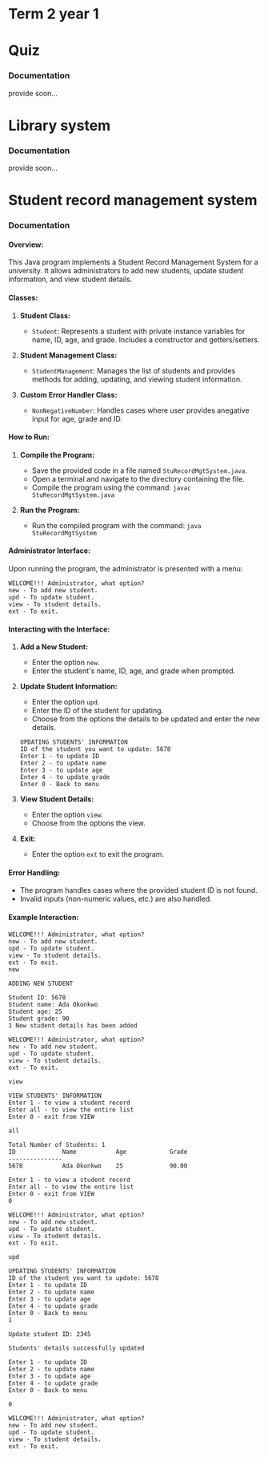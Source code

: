 # Term 2 year 1
# Quiz
### Documentation
provide soon...
# Library system
### Documentation
provide soon...

# Student record management system
### Documentation

#### Overview:

This Java program implements a Student Record Management System for a university. It allows administrators to add new students, update student information, and view student details.

#### Classes:

1. **Student Class:**
    - `Student`: Represents a student with private instance variables for name, ID, age, and grade. Includes a constructor and getters/setters.

2. **Student Management Class:**
    - `StudentManagement`: Manages the list of students and provides methods for adding, updating, and viewing student information.

3. **Custom Error Handler Class:**
    - `NonNegativeNumber`: Handles cases where user provides anegative input for age, grade and ID.


#### How to Run:

1. **Compile the Program:**
    - Save the provided code in a file named `StuRecordMgtSystem.java`.
    - Open a terminal and navigate to the directory containing the file.
    - Compile the program using the command: `javac StuRecordMgtSystem.java`

2. **Run the Program:**
    - Run the compiled program with the command: `java StuRecordMgtSystem`

#### Administrator Interface:

Upon running the program, the administrator is presented with a menu:

```
WELCOME!!! Administrator, what option?
new - To add new student. 
upd - To update student.  
view - To student details.
ext - To exit.
```

#### Interacting with the Interface:

1. **Add a New Student:**
    - Enter the option `new`.
    - Enter the student's name, ID, age, and grade when prompted.

2. **Update Student Information:**
    - Enter the option `upd`.
    - Enter the ID of the student for updating.
    - Choose from the options the details to be updated and enter the new details.

    ```
    UPDATING STUDENTS' INFORMATION
    ID of the student you want to update: 5678
    Enter 1 - to update ID   
    Enter 2 - to update name 
    Enter 3 - to update age  
    Enter 4 - to update grade
    Enter 0 - Back to menu   
    ```

3. **View Student Details:**
    - Enter the option `view`.
    - Choose from the options the view.

4. **Exit:**
    - Enter the option `ext` to exit the program.

#### Error Handling:

- The program handles cases where the provided student ID is not found.
- Invalid inputs (non-numeric values, etc.) are also handled.

#### Example Interaction:

```
WELCOME!!! Administrator, what option?
new - To add new student. 
upd - To update student.  
view - To student details.
ext - To exit.
new

ADDING NEW STUDENT

Student ID: 5678
Student name: Ada Okonkwo
Student age: 25
Student grade: 90
1 New student details has been added

WELCOME!!! Administrator, what option?      
new - To add new student.
upd - To update student.
view - To student details.
ext - To exit.

view

VIEW STUDENTS' INFORMATION
Enter 1 - to view a student record
Enter all - to view the entire list
Enter 0 - exit from VIEW

all  

Total Number of Students: 1
ID             Name           Age            Grade          
---------------
5678           Ada Okonkwo    25             90.00   

Enter 1 - to view a student record
Enter all - to view the entire list
Enter 0 - exit from VIEW
0

WELCOME!!! Administrator, what option?      
new - To add new student.
upd - To update student.
view - To student details.
ext - To exit.

upd

UPDATING STUDENTS' INFORMATION
ID of the student you want to update: 5678
Enter 1 - to update ID   
Enter 2 - to update name 
Enter 3 - to update age  
Enter 4 - to update grade
Enter 0 - Back to menu   
1

Update student ID: 2345 

Students' details successfully updated

Enter 1 - to update ID
Enter 2 - to update name
Enter 3 - to update age
Enter 4 - to update grade
Enter 0 - Back to menu

0

WELCOME!!! Administrator, what option?      
new - To add new student.
upd - To update student.
view - To student details.
ext - To exit.
```

